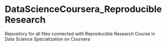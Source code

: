 # DataScienceCoursera_ReproducibleResearch
Repository for all files connected with Reproducible Research Course in Data Science Specialization on Coursera
